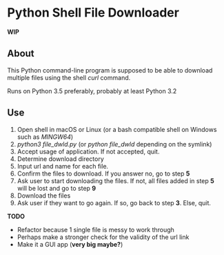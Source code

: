 # Python Shell File Downloader

**WIP**

## About

This Python command-line program is supposed to be able to download multiple files using the shell *curl* command.

Runs on Python 3.5 preferably, probably at least Python 3.2

## Use
1. Open shell in macOS or Linux (or a bash compatible shell on Windows such as *MINGW64*)
2. *python3 file_dwld.py* (or *python file_dwld* depending on the symlink)
3. Accept usage of application. If not accepted, quit.
4. Determine download directory
5. Input url and name for each file. 
6. Confirm the files to download. If you answer no, go to step **5**
7. Ask user to start downloading the files. If not, all files added in step **5** will be lost and go to step **9**  
8. Download the files
9. Ask user if they want to go again. If so, go back to step **3**. Else, quit.

**TODO**
- Refactor because 1 single file is messy to work through
- Perhaps make a stronger check for the validity of the url link
- Make it a GUI app (**very big maybe?**)
